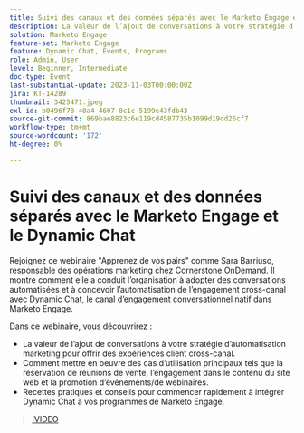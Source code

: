 ```yaml
---
title: Suivi des canaux et des données séparés avec le Marketo Engage et le Dynamic Chat
description: La valeur de l’ajout de conversations à votre stratégie d’automatisation marketing pour offrir des expériences client cross-canal.  Comment mettre en oeuvre des cas d’utilisation principaux tels que la réservation de réunions de vente, l’engagement dans le contenu du site web et la promotion d’événements/de webinaires.  Recettes pratiques et conseils pour commencer rapidement à intégrer Dynamic Chat à vos programmes de Marketo Engage.
solution: Marketo Engage
feature-set: Marketo Engage
feature: Dynamic Chat, Events, Programs
role: Admin, User
level: Beginner, Intermediate
doc-type: Event
last-substantial-update: 2023-11-03T00:00:00Z
jira: KT-14289
thumbnail: 3425471.jpeg
exl-id: b0496f78-40a4-4607-8c1c-5199e43fdb43
source-git-commit: 869bae8823c6e119cd4587735b1099d19dd26cf7
workflow-type: tm+mt
source-wordcount: '172'
ht-degree: 0%

---
```


# Suivi des canaux et des données séparés avec le Marketo Engage et le Dynamic Chat

Rejoignez ce webinaire &quot;Apprenez de vos pairs&quot; comme Sara Barriuso, responsable des opérations marketing chez Cornerstone OnDemand. Il montre comment elle a conduit l’organisation à adopter des conversations automatisées et à concevoir l’automatisation de l’engagement cross-canal avec Dynamic Chat, le canal d’engagement conversationnel natif dans Marketo Engage.

Dans ce webinaire, vous découvrirez :

* La valeur de l’ajout de conversations à votre stratégie d’automatisation marketing pour offrir des expériences client cross-canal.
* Comment mettre en oeuvre des cas d’utilisation principaux tels que la réservation de réunions de vente, l’engagement dans le contenu du site web et la promotion d’événements/de webinaires.
* Recettes pratiques et conseils pour commencer rapidement à intégrer Dynamic Chat à vos programmes de Marketo Engage.

>[!VIDEO](https://video.tv.adobe.com/v/3425471/?learn=on)
